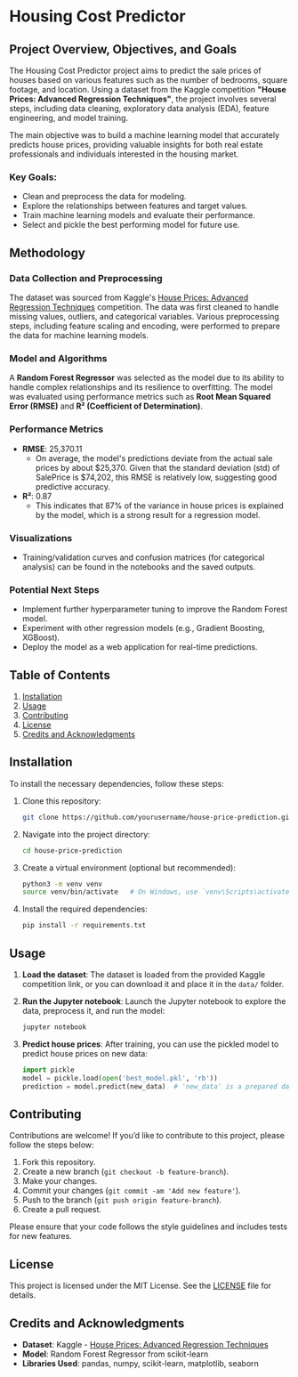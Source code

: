 # Housing Cost Predictor

## Project Overview, Objectives, and Goals
The Housing Cost Predictor project aims to predict the sale prices of houses based on various features such as the number of bedrooms, square footage, and location. Using a dataset from the Kaggle competition **"House Prices: Advanced Regression Techniques"**, the project involves several steps, including data cleaning, exploratory data analysis (EDA), feature engineering, and model training. 

The main objective was to build a machine learning model that accurately predicts house prices, providing valuable insights for both real estate professionals and individuals interested in the housing market.

### Key Goals:
- Clean and preprocess the data for modeling.
- Explore the relationships between features and target values.
- Train machine learning models and evaluate their performance.
- Select and pickle the best performing model for future use.

## Methodology

### Data Collection and Preprocessing
The dataset was sourced from Kaggle's [House Prices: Advanced Regression Techniques](https://www.kaggle.com/competitions/house-prices-advanced-regression-techniques) competition. The data was first cleaned to handle missing values, outliers, and categorical variables. Various preprocessing steps, including feature scaling and encoding, were performed to prepare the data for machine learning models.

### Model and Algorithms
A **Random Forest Regressor** was selected as the model due to its ability to handle complex relationships and its resilience to overfitting. The model was evaluated using performance metrics such as **Root Mean Squared Error (RMSE)** and **R² (Coefficient of Determination)**.

### Performance Metrics
- **RMSE**: 25,370.11
  - On average, the model's predictions deviate from the actual sale prices by about $25,370. Given that the standard deviation (std) of SalePrice is $74,202, this RMSE is relatively low, suggesting good predictive accuracy.
- **R²**: 0.87
  - This indicates that 87% of the variance in house prices is explained by the model, which is a strong result for a regression model.

### Visualizations
- Training/validation curves and confusion matrices (for categorical analysis) can be found in the notebooks and the saved outputs.

### Potential Next Steps
- Implement further hyperparameter tuning to improve the Random Forest model.
- Experiment with other regression models (e.g., Gradient Boosting, XGBoost).
- Deploy the model as a web application for real-time predictions.

## Table of Contents

1. [Installation](#installation)
2. [Usage](#usage)
3. [Contributing](#contributing)
4. [License](#license)
5. [Credits and Acknowledgments](#credits-and-acknowledgments)

## Installation

To install the necessary dependencies, follow these steps:

1. Clone this repository:
    ```bash
    git clone https://github.com/yourusername/house-price-prediction.git
    ```
2. Navigate into the project directory:
    ```bash
    cd house-price-prediction
    ```
3. Create a virtual environment (optional but recommended):
    ```bash
    python3 -m venv venv
    source venv/bin/activate   # On Windows, use `venv\Scripts\activate`
    ```
4. Install the required dependencies:
    ```bash
    pip install -r requirements.txt
    ```

## Usage

1. **Load the dataset**:
    The dataset is loaded from the provided Kaggle competition link, or you can download it and place it in the `data/` folder.

2. **Run the Jupyter notebook**:
    Launch the Jupyter notebook to explore the data, preprocess it, and run the model:
    ```bash
    jupyter notebook
    ```

3. **Predict house prices**:
    After training, you can use the pickled model to predict house prices on new data:
    ```python
    import pickle
    model = pickle.load(open('best_model.pkl', 'rb'))
    prediction = model.predict(new_data)  # 'new_data' is a prepared data array
    ```

## Contributing

Contributions are welcome! If you’d like to contribute to this project, please follow the steps below:

1. Fork this repository.
2. Create a new branch (`git checkout -b feature-branch`).
3. Make your changes.
4. Commit your changes (`git commit -am 'Add new feature'`).
5. Push to the branch (`git push origin feature-branch`).
6. Create a pull request.

Please ensure that your code follows the style guidelines and includes tests for new features.

## License

This project is licensed under the MIT License. See the [LICENSE](LICENSE) file for details.

## Credits and Acknowledgments

- **Dataset**: Kaggle - [House Prices: Advanced Regression Techniques](https://www.kaggle.com/competitions/house-prices-advanced-regression-techniques)
- **Model**: Random Forest Regressor from scikit-learn
- **Libraries Used**: pandas, numpy, scikit-learn, matplotlib, seaborn

